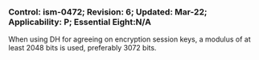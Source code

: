 ### Control: ism-0472; Revision: 6; Updated: Mar-22; Applicability: P; Essential Eight:N/A
<p>When using DH for agreeing on encryption session keys, a modulus of at least 2048 bits is used, preferably 3072 bits.</p>